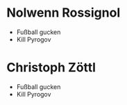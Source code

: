 # Nolwenn Rossignol
- Fußball gucken
- Kill Pyrogov

# Christoph Zöttl
- Fußball gucken
- Kill Pyrogov
